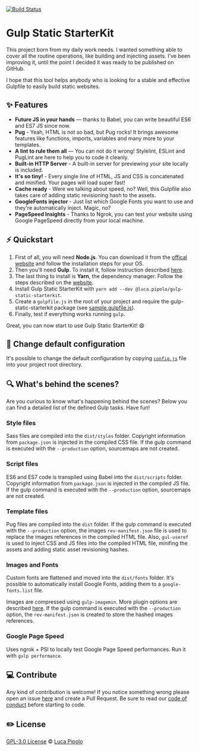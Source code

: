 [![Build Status](https://travis-ci.org/LucaPipolo/gulp-static-starterkit.svg?branch=master)](https://travis-ci.org/LucaPipolo/gulp-static-starterkit)

# Gulp Static StarterKit

This project born from my daily work needs.
I wanted something able to cover all the routine operations, like building and injecting assets.
I've been improving it, until the point I decided it was ready to be published on GitHub.

I hope that this tool helps anybody who is looking for a stable and effective Gulpfile
to easily build static websites.

## :sparkles: Features

- **Future JS in your hands** — thanks to Babel, you can write beautiful ES6 and ES7 JS since now.
- **Pug** - Yeah, HTML is not so bad, but Pug rocks! It brings awesome features like functions, imports, variables and many more to your templates.
- **A lint to rule them all** — You can not do it wrong! Stylelint, ESLint and PugLint are here to help you to code it cleanly.
- **Built-in HTTP Server** - A built-in server for previewing your site locally is included.
- **It's so tiny!** - Every single line of HTML, JS and CSS is concatenated and minified. Your pages will load super fast!
- **Cache ready** - Were we talking about speed, no? Well, this Gulpfile also takes care of adding static revisioning hash to the assets.
- **GoogleFonts injector** - Just list which Google Fonts you want to use and they're automatically inject. Magic, no?
- **PageSpeed Insights** - Thanks to Ngrok, you can test your website using Google PageSpeed directly from your local machine.

## :zap: Quickstart

1. First of all, you will need **Node.js**. You can download it from the [offical website](https://nodejs.org/it/) and follow the installation steps for your OS.
2. Then you'll need **Gulp**. To install it, follow instruction described [here](https://gulpjs.com/).
3. The last thing to install is **Yarn**, the dependency manager. Follow the steps described on the [website](https://yarnpkg.com/en/docs/getting-started).
4. Install Gulp Static StarterKit with `yarn add --dev @luca.pipolo/gulp-static-starterkit`.
5. Create a `gulpfile.js` in the root of your project and require the gulp-static-starterkit package (see [sample.gulpfile.js](https://github.com/LucaPipolo/gulp-static-starterkit/blob/master/sample.gulpfile.js)).
6. Finally, test if everything works running `gulp`.

Great, you can now start to use Gulp Static StarterKit! :smile:

## :wrench: Change default configuration

It's possible to change the default configuration by copying [`config.js`](https://github.com/LucaPipolo/gulp-static-starterkit/blob/master/config.js) file into your project root directory.

## :mag: What's behind the scenes?

Are you curious to know what's happening behind the scenes?
Below you can find a detailed list of the defined Gulp tasks. Have fun!

### Style files

Sass files are compiled into the `dist/styles` folder.
Copyright information from `package.json` is injected in the compiled CSS file.
If the gulp command is executed with the `--production` option, sourcemaps are not created.

### Script files

ES6 and ES7 code is transpiled using Babel into the `dist/scripts` folder.
Copyright information from `package.json` is injected in the compiled JS file.
If the gulp command is executed with the `--production` option, sourcemaps are not created.

### Template files

Pug files are compiled into the `dist` folder.
If the gulp command is executed with the `--production` option, the images `rev-manifest.json` file is used to replace the images references in the compiled HTML file.
Also, `gul-useref` is used to inject CSS and JS files into the compiled HTML file, minifing the assets and adding static asset revisioning hashes.

### Images and Fonts

Custom fonts are flattened and moved into the `dist/fonts` folder. It's possible to automatically install Google Fonts, adding them to a `google-fonts.list` file.

Images are compressed using `gulp-imagemin`. More plugin options are described [here](https://www.npmjs.com/package/gulp-imagemin#custom-plugin-options).
If the gulp command is executed with the `--production` option, the `rev-manifest.json` is created to store the hashed images references.

### Google Page Speed

Uses ngrok + PSI to locally test Google Page Speed performances.
Run it with `gulp performance`.

## :computer: Contribute

Any kind of contribution is welcome!
If you notice something wrong please open an issue [here](https://github.com/LucaPipolo/gulp-static-starterkit/issues) and create a Pull Request.
Be sure to read our [code of conduct](https://github.com/LucaPipolo/gulp-static-starterkit/blob/master/CODE_OF_CONDUCT) before starting to code.

## :pencil2: License

[GPL-3.0 License](https://www.gnu.org/licenses/gpl-3.0.en.html) © [Luca Pipolo](https://www.lucapipolo.com)
